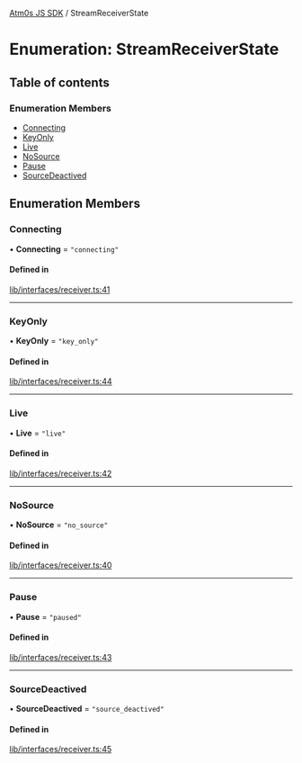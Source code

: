 [Atm0s JS SDK](../README.md) / StreamReceiverState

# Enumeration: StreamReceiverState

## Table of contents

### Enumeration Members

- [Connecting](StreamReceiverState.md#connecting)
- [KeyOnly](StreamReceiverState.md#keyonly)
- [Live](StreamReceiverState.md#live)
- [NoSource](StreamReceiverState.md#nosource)
- [Pause](StreamReceiverState.md#pause)
- [SourceDeactived](StreamReceiverState.md#sourcedeactived)

## Enumeration Members

### Connecting

• **Connecting** = ``"connecting"``

#### Defined in

[lib/interfaces/receiver.ts:41](https://github.com/8xFF/media-sdk-js/blob/d289714/src/lib/interfaces/receiver.ts#L41)

___

### KeyOnly

• **KeyOnly** = ``"key_only"``

#### Defined in

[lib/interfaces/receiver.ts:44](https://github.com/8xFF/media-sdk-js/blob/d289714/src/lib/interfaces/receiver.ts#L44)

___

### Live

• **Live** = ``"live"``

#### Defined in

[lib/interfaces/receiver.ts:42](https://github.com/8xFF/media-sdk-js/blob/d289714/src/lib/interfaces/receiver.ts#L42)

___

### NoSource

• **NoSource** = ``"no_source"``

#### Defined in

[lib/interfaces/receiver.ts:40](https://github.com/8xFF/media-sdk-js/blob/d289714/src/lib/interfaces/receiver.ts#L40)

___

### Pause

• **Pause** = ``"paused"``

#### Defined in

[lib/interfaces/receiver.ts:43](https://github.com/8xFF/media-sdk-js/blob/d289714/src/lib/interfaces/receiver.ts#L43)

___

### SourceDeactived

• **SourceDeactived** = ``"source_deactived"``

#### Defined in

[lib/interfaces/receiver.ts:45](https://github.com/8xFF/media-sdk-js/blob/d289714/src/lib/interfaces/receiver.ts#L45)
